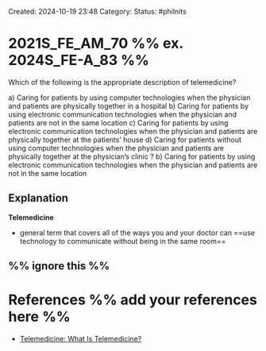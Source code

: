Created: 2024-10-19 23:48
Category: 
Status: #philnits



# 2021S_FE_AM_70 %% ex. 2024S_FE-A_83 %%

Which of the following is the appropriate description of telemedicine?

a) Caring for patients by using computer technologies when the physician and patients are physically together in a hospital
b) Caring for patients by using electronic communication technologies when the physician and patients are not in the same location
c) Caring for patients by using electronic communication technologies when the physician and patients are physically together at the patients’ house
d) Caring for patients without using computer technologies when the physician and patients are physically together at the physician’s clinic
? 
b) Caring for patients by using electronic communication technologies when the physician and patients are not in the same location

## Explanation
**Telemedicine**
- general term that covers all of the ways you and your doctor can ==use technology to communicate without being in the same room==


%% ignore this %%
---









# References %% add your references here %%
- [Telemedicine: What Is Telemedicine?](https://www.webmd.com/covid/how-does-telemedicine-work#:~:text=Telemedicine%20is%20a%20general%20term,being%20in%20the%20same%20room.)